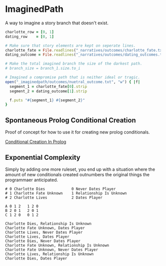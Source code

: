 # ImaginedPath
A way to imagine a story branch that doesn't exist.

~~~ruby
charlotte_row = [0, 1]
dating_row    = [0, 1]

# Make sure that story elements are kept on seperate lines.
charlotte_fate = File.readlines("_narratives/outcomes/charlotte_fate.txt")
dating_outcome = File.readlines("_narratives/outcomes/dating_outcomes.txt")

# Make the total imagined branch the size of the darkest path.
# branch_size = branch_1.size.to_i

# Imagined a compromise path that is neither ideal or tragic.
open("_imaginedpath/outcomes/nuetral_outcome.txt", "w") { |f|
  segment_1 = charlotte_fate[0].strip
  segment_2 = dating_outcome[1].strip

  f.puts "#{segment_1} #{segment_2}"
}
~~~

## Spontaneous Prolog Conditional Creation
Proof of concept for how to use it for creating new prolog conditionals.

[Conditional Creation In Prolog](https://github.com/LWFlouisa/IProlog)


## Exponential Complexity
Simply by adding one more ruleset, you end up with a situation where the amount of new conditionals created outnumbers the original things the programmaer anticipated.

~~~
# 0 Charlotte Dies            0 Never Dates Player
# 1 Charlotte Fate Unknown    1 Relationship Is Unknown
# 2 Charlotte Lives           2 Dates Player
~~~

~~~ Collumnar Ruleset
A 0 1 2   1 2 0
B 2 0 1   2 0 1
C 1 2 0   0 1 2
~~~

~~~ Total Results
Charlotte Dies, Relationship Is Unknown
Charlotte Fate Unknown, Dates Player
Charlotte Lives, Never Dates Player
Charlotte Lives, Dates Player
Charlotte Dies, Never Dates Player
Charlotte Fate Unknown, Relationship Is Unknown
Charlotte Fate Unknown, Never Dates Player
Charlotte Lives, Relationship Is Unknown
Charlotte Dies, Dates Player
~~~

